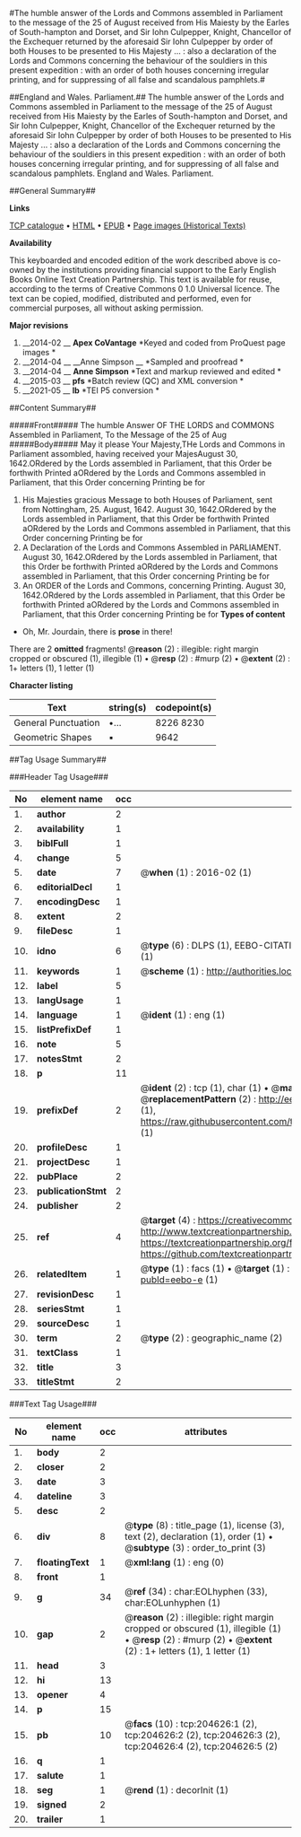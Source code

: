 #The humble answer of the Lords and Commons assembled in Parliament to the message of the 25 of August received from His Maiesty by the Earles of South-hampton and Dorset, and Sir Iohn Culpepper, Knight, Chancellor of the Exchequer returned by the aforesaid Sir Iohn Culpepper by order of both Houses to be presented to His Majesty ... : also a declaration of the Lords and Commons concerning the behaviour of the souldiers in this present expedition : with an order of both houses concerning irregular printing, and for suppressing of all false and scandalous pamphlets.#

##England and Wales. Parliament.##
The humble answer of the Lords and Commons assembled in Parliament to the message of the 25 of August received from His Maiesty by the Earles of South-hampton and Dorset, and Sir Iohn Culpepper, Knight, Chancellor of the Exchequer returned by the aforesaid Sir Iohn Culpepper by order of both Houses to be presented to His Majesty ... : also a declaration of the Lords and Commons concerning the behaviour of the souldiers in this present expedition : with an order of both houses concerning irregular printing, and for suppressing of all false and scandalous pamphlets.
England and Wales. Parliament.

##General Summary##

**Links**

[TCP catalogue](http://www.ota.ox.ac.uk/tcp/)  • 
[HTML](http://tei.it.ox.ac.uk/tcp/Texts-HTML/free/B22/B22005.html)  • 
[EPUB](http://tei.it.ox.ac.uk/tcp/Texts-EPUB/free/B22/B22005.epub) • 
[Page images (Historical Texts)](https://historicaltexts.jisc.ac.uk/eebo-10268572e)

**Availability**

This keyboarded and encoded edition of the work described above is co-owned by the
    institutions providing financial support to the Early English Books Online Text Creation
    Partnership. This text is available for reuse, according to the terms of  Creative Commons 0 1.0 Universal
    licence. The text can be copied, modified, distributed and performed, even for commercial
    purposes, all without asking permission.

**Major revisions**

1. __2014-02 __ __Apex CoVantage__ *Keyed and coded from ProQuest page images *
1. __2014-04 __ __Anne Simpson __ *Sampled and proofread *
1. __2014-04 __ __Anne Simpson__ *Text and markup reviewed and edited *
1. __2015-03 __ __pfs__ *Batch review (QC) and XML conversion *
1. __2021-05 __ __lb__ *TEI P5 conversion *

##Content Summary##

#####Front#####
 The humble Answer OF THE LORDS and COMMONS Assembled in Parliament, To the Message of the 25 of Aug
#####Body#####
May it please Your Majesty,THe Lords and Commons in Parliament assombled, having received your MajesAugust 30, 1642.ORdered by the Lords assembled in Parliament, that this Order be forthwith Printed aORdered by the Lords and Commons assembled in Parliament, that this Order concerning Printing be for
1. His Majesties gracious Message to both Houses of Parliament, sent from Nottingham, 25. August, 1642.
August 30, 1642.ORdered by the Lords assembled in Parliament, that this Order be forthwith Printed aORdered by the Lords and Commons assembled in Parliament, that this Order concerning Printing be for
1. A Declaration of the Lords and Commons Assembled in PARLIAMENT.
August 30, 1642.ORdered by the Lords assembled in Parliament, that this Order be forthwith Printed aORdered by the Lords and Commons assembled in Parliament, that this Order concerning Printing be for
1. An ORDER of the Lords and Commons, concerning Printing.
August 30, 1642.ORdered by the Lords assembled in Parliament, that this Order be forthwith Printed aORdered by the Lords and Commons assembled in Parliament, that this Order concerning Printing be for
**Types of content**

  * Oh, Mr. Jourdain, there is **prose** in there!

There are 2 **omitted** fragments! 
 @__reason__ (2) : illegible: right margin cropped or obscured (1), illegible (1)  •  @__resp__ (2) : #murp (2)  •  @__extent__ (2) : 1+ letters (1), 1 letter (1)

**Character listing**


|Text|string(s)|codepoint(s)|
|---|---|---|
|General Punctuation|•…|8226 8230|
|Geometric Shapes|▪|9642|

##Tag Usage Summary##

###Header Tag Usage###

|No|element name|occ|attributes|
|---|---|---|---|
|1.|__author__|2||
|2.|__availability__|1||
|3.|__biblFull__|1||
|4.|__change__|5||
|5.|__date__|7| @__when__ (1) : 2016-02 (1)|
|6.|__editorialDecl__|1||
|7.|__encodingDesc__|1||
|8.|__extent__|2||
|9.|__fileDesc__|1||
|10.|__idno__|6| @__type__ (6) : DLPS (1), EEBO-CITATION (1), VID (1), EEBO-PROQUEST (1), STC (1), OCLC (1)|
|11.|__keywords__|1| @__scheme__ (1) : http://authorities.loc.gov/ (1)|
|12.|__label__|5||
|13.|__langUsage__|1||
|14.|__language__|1| @__ident__ (1) : eng (1)|
|15.|__listPrefixDef__|1||
|16.|__note__|5||
|17.|__notesStmt__|2||
|18.|__p__|11||
|19.|__prefixDef__|2| @__ident__ (2) : tcp (1), char (1)  •  @__matchPattern__ (2) : ([0-9\-]+):([0-9IVX]+) (1), (.+) (1)  •  @__replacementPattern__ (2) : http://eebo.chadwyck.com/downloadtiff?vid=$1&page=$2 (1), https://raw.githubusercontent.com/textcreationpartnership/Texts/master/tcpchars.xml#$1 (1)|
|20.|__profileDesc__|1||
|21.|__projectDesc__|1||
|22.|__pubPlace__|2||
|23.|__publicationStmt__|2||
|24.|__publisher__|2||
|25.|__ref__|4| @__target__ (4) : https://creativecommons.org/publicdomain/zero/1.0/ (1), http://www.textcreationpartnership.org/docs/. (1), https://textcreationpartnership.org/faq/#faq05 (1), https://github.com/textcreationpartnership (1)|
|26.|__relatedItem__|1| @__type__ (1) : facs (1)  •  @__target__ (1) : https://data.historicaltexts.jisc.ac.uk/view?pubId=eebo-e (1)|
|27.|__revisionDesc__|1||
|28.|__seriesStmt__|1||
|29.|__sourceDesc__|1||
|30.|__term__|2| @__type__ (2) : geographic_name (2)|
|31.|__textClass__|1||
|32.|__title__|3||
|33.|__titleStmt__|2||


###Text Tag Usage###

|No|element name|occ|attributes|
|---|---|---|---|
|1.|__body__|2||
|2.|__closer__|2||
|3.|__date__|3||
|4.|__dateline__|3||
|5.|__desc__|2||
|6.|__div__|8| @__type__ (8) : title_page (1), license (3), text (2), declaration (1), order (1)  •  @__subtype__ (3) : order_to_print (3)|
|7.|__floatingText__|1| @__xml:lang__ (1) : eng (0)|
|8.|__front__|1||
|9.|__g__|34| @__ref__ (34) : char:EOLhyphen (33), char:EOLunhyphen (1)|
|10.|__gap__|2| @__reason__ (2) : illegible: right margin cropped or obscured (1), illegible (1)  •  @__resp__ (2) : #murp (2)  •  @__extent__ (2) : 1+ letters (1), 1 letter (1)|
|11.|__head__|3||
|12.|__hi__|13||
|13.|__opener__|4||
|14.|__p__|15||
|15.|__pb__|10| @__facs__ (10) : tcp:204626:1 (2), tcp:204626:2 (2), tcp:204626:3 (2), tcp:204626:4 (2), tcp:204626:5 (2)|
|16.|__q__|1||
|17.|__salute__|1||
|18.|__seg__|1| @__rend__ (1) : decorInit (1)|
|19.|__signed__|2||
|20.|__trailer__|1||
